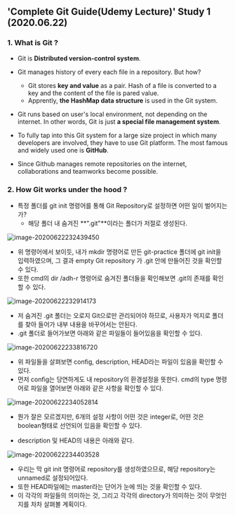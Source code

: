 ​	

## 'Complete Git Guide(Udemy Lecture)' Study 1 (2020.06.22)

### 1. What is Git ?

- Git is **Distributed version-control system**.

- Git manages history of every each file in a repository. But how?

  - Git stores **key and value** as a pair. Hash of a file is converted to a key and the content of the file is pared value.
  - Apprently, **the HashMap data structure** is used in the Git system.

- Git runs based on user's local environment, not depending on the internet. In other words, Git is just **a special file management system**.

- To fully tap into this Git system for a large size project in which many developers are involved, they have to use Git platform. The most famous and widely used one is **GitHub**.

- Since Github manages remote repositories on the internet, collaborations and teamworks become possible.

  

### 2. How Git works under the hood ?

- 특정 폴더를 git init 명령어를 통해 Git Repository로 설정하면 어떤 일이 벌어지는가?
  - 해당 폴더 내 숨겨진 **".git"**이라는 폴더가 저절로 생성된다.

![image-20200622232439450](C:\Users\datae\AppData\Roaming\Typora\typora-user-images\image-20200622232439450.png)

- 위 명령어에서 보이듯, 내가 mkdir 명령어로 만든 git-practice 폴더에 git init을 입력하였으며, 그 결과 empty Git repository 가 .git 안에 만들어진 것을 확인할 수 있다.
- 또한 cmd의 dir /adh-r 명령어로 숨겨진 폴더들을 확인해보면 .git의 존재를 확인할 수 있다.

![image-20200622232914173](C:\Users\datae\AppData\Roaming\Typora\typora-user-images\image-20200622232914173.png)

- 저 숨겨진 .git 폴더는 오로지 Git으로만 관리되어야 하므로, 사용자가 억지로 폴더를 찾아 들어가 내부 내용을 바꾸어서는 안된다.
- .git 폴더로 들어가보면 아래와 같은 파일들이 들어있음을 확인할 수 있다.

![image-20200622233816720](C:\Users\datae\AppData\Roaming\Typora\typora-user-images\image-20200622233816720.png)

- 위 파일들을 살펴보면 config, description, HEAD라는 파일이 있음을 확인할 수 있다.
- 먼저 config는 당연하게도 내 repository의 환경설정을 뜻한다. cmd의 type 명령어로 파일을 열어보면 아래와 같은 사항을 확인할 수 있다.

![image-20200622234052814](C:\Users\datae\AppData\Roaming\Typora\typora-user-images\image-20200622234052814.png)

- 뭔가 잘은 모르겠지만, 6개의 설정 사항이 어떤 것은 integer로, 어떤 것은 boolean형태로 선언되어 있음을 확인할 수 있다.

- description 및 HEAD의 내용은 아래와 같다.

![image-20200622234403528](C:\Users\datae\AppData\Roaming\Typora\typora-user-images\image-20200622234403528.png)

- 우리는 막 git init 명령어로 repository를 생성하였으므로, 해당 repository는 unnamed로 설정되어있다.	
- 또한 HEAD파일에는 master라는 단어가 눈에 띄는 것을 확인할 수 있다.
- 이 각각의 파일들의 의미하는 것, 그리고 각각의 directory가 의미하는 것이 무엇인지를 차차 살펴볼 계획이다.